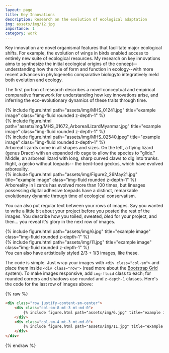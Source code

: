 ```yaml
---
layout: page
title: Key Innovations
description: Research on the evolution of ecological adaptation
img: assets/img/12.jpg
importance: 1
category: work
---
```


Key innovation are novel organismal features that facilitate major ecological shifts. For example, the evolution of wings in birds enabled access to entirely new suite of ecological resources. My research on key innovations aims to synthesize the initial ecological origins of the concept--understanding how the role of form and function in ecology--with more recent advances in phylogenetic comparative biologyto integratively meld both evolution and ecology. 

The first portion of research describes a novel conceptual and empirical comparative framework for understanding how key innovations arise, and inferring the eco-evolutionary dynamics of these traits through time. 

<div class="row">
    <div class="col-sm mt-3 mt-md-0">
        {% include figure.html path="assets/img/MHS_01241.jpg" title="example image" class="img-fluid rounded z-depth-1" %}
    </div>
    <div class="col-sm mt-3 mt-md-0">
        {% include figure.html path="assets/img/MHS_01672_ArborealLizardMyanmar.jpg" title="example image" class="img-fluid rounded z-depth-1" %}
    </div>
    <div class="col-sm mt-3 mt-md-0">
        {% include figure.html path="assets/img/MHS_02540.jpeg" title="example image" class="img-fluid rounded z-depth-1" %}
    </div>
</div>
<div class="caption">
    Arboreal lizards come in all shapes and sizes. On the left, a flying lizard (genus Draco) with an expanded rib cage to allow the species to "glide." Middle, an arboreal lizard with long, sharp curved claws to dig into trunks. Right, a gecko without toepads-- the bent-toed geckos, which have evolved arboreality.
</div>
<div class="row">
    <div class="col-sm mt-3 mt-md-0">
        {% include figure.html path="assets/img/Figure2_26May21.jpg" title="example image" class="img-fluid rounded z-depth-1" %}
    </div>
</div>
<div class="caption">
    Arboreality in lizards has evolved more than 100 times, but lineages possessing digital adhesive toepads have a distinct, remarkable evolutionary dynamic through time of ecological conservatism.
</div>

You can also put regular text between your rows of images.
Say you wanted to write a little bit about your project before you posted the rest of the images.
You describe how you toiled, sweated, *bled* for your project, and then... you reveal it's glory in the next row of images.


<div class="row justify-content-sm-center">
    <div class="col-sm-8 mt-3 mt-md-0">
        {% include figure.html path="assets/img/6.jpg" title="example image" class="img-fluid rounded z-depth-1" %}
    </div>
    <div class="col-sm-4 mt-3 mt-md-0">
        {% include figure.html path="assets/img/11.jpg" title="example image" class="img-fluid rounded z-depth-1" %}
    </div>
</div>
<div class="caption">
    You can also have artistically styled 2/3 + 1/3 images, like these.
</div>


The code is simple.
Just wrap your images with `<div class="col-sm">` and place them inside `<div class="row">` (read more about the <a href="https://getbootstrap.com/docs/4.4/layout/grid/">Bootstrap Grid</a> system).
To make images responsive, add `img-fluid` class to each; for rounded corners and shadows use `rounded` and `z-depth-1` classes.
Here's the code for the last row of images above:

{% raw %}
```html
<div class="row justify-content-sm-center">
    <div class="col-sm-8 mt-3 mt-md-0">
        {% include figure.html path="assets/img/6.jpg" title="example image" class="img-fluid rounded z-depth-1" %}
    </div>
    <div class="col-sm-4 mt-3 mt-md-0">
        {% include figure.html path="assets/img/11.jpg" title="example image" class="img-fluid rounded z-depth-1" %}
    </div>
</div>
```
{% endraw %}
